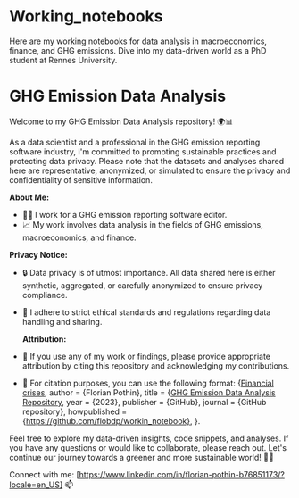 # Working_notebooks
Here are my working notebooks for data analysis in macroeconomics, finance, and GHG emissions. Dive into my data-driven world as a PhD student at Rennes University. 
# GHG Emission Data Analysis

Welcome to my GHG Emission Data Analysis repository! 🌍📊

As a data scientist and a professional in the GHG emission reporting software industry, I'm committed to promoting sustainable practices and protecting data privacy. Please note that the datasets and analyses shared here are representative, anonymized, or simulated to ensure the privacy and confidentiality of sensitive information.

**About Me:**
- 👨‍💼 I work for a GHG emission reporting software editor.
- 📈 My work involves data analysis in the fields of GHG emissions, macroeconomics, and finance.

**Privacy Notice:**
- 🔒 Data privacy is of utmost importance. All data shared here is either synthetic, aggregated, or carefully anonymized to ensure privacy compliance.
- 📜 I adhere to strict ethical standards and regulations regarding data handling and sharing.

  **Attribution:**
- 📣 If you use any of my work or findings, please provide appropriate attribution by citing this repository and acknowledging my contributions.
- 📝 For citation purposes, you can use the following format:
 {[Financial crises](https://github.com/Flobdp/Working_notebook), 
author = {Florian Pothin}, 
title = {[GHG Emission Data Analysis Repository,](https://github.com/Flobdp/Working_notebook) 
year = {2023}, 
publisher = {GitHub}, 
journal = {GitHub repository}, 
howpublished = {https://github.com/flobdp/workin_notebook}, 
}.

Feel free to explore my data-driven insights, code snippets, and analyses. If you have any questions or would like to collaborate, please reach out. Let's continue our journey towards a greener and more sustainable world! 🌱🤝

Connect with me: [https://www.linkedin.com/in/florian-pothin-b76851173/?locale=en_US] 📫

